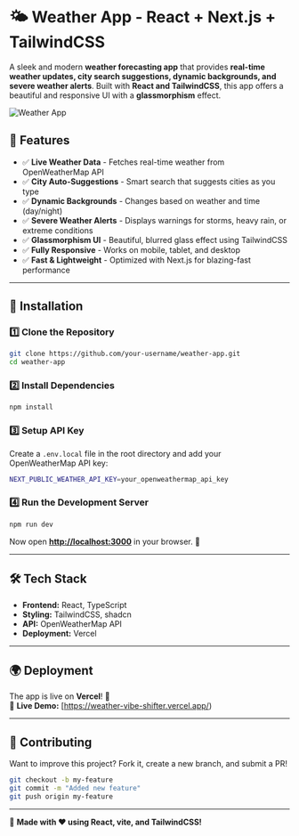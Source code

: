 
# 🌤️ Weather App - React + Next.js + TailwindCSS

A sleek and modern **weather forecasting app** that provides **real-time weather updates, city search suggestions, dynamic backgrounds, and severe weather alerts**. Built with **React and TailwindCSS**, this app offers a beautiful and responsive UI with a **glassmorphism** effect.

![Weather App](/weather-app-banner.png)  

## 🚀 Features
- ✅ **Live Weather Data** - Fetches real-time weather from OpenWeatherMap API
- ✅ **City Auto-Suggestions** - Smart search that suggests cities as you type  
- ✅ **Dynamic Backgrounds** - Changes based on weather and time (day/night)  
- ✅ **Severe Weather Alerts** - Displays warnings for storms, heavy rain, or extreme conditions  
- ✅ **Glassmorphism UI** - Beautiful, blurred glass effect using TailwindCSS  
- ✅ **Fully Responsive** - Works on mobile, tablet, and desktop  
- ✅ **Fast & Lightweight** - Optimized with Next.js for blazing-fast performance  

---

## 🔧 Installation

### **1️⃣ Clone the Repository**
```sh
git clone https://github.com/your-username/weather-app.git
cd weather-app
```

### **2️⃣ Install Dependencies**
```sh
npm install
```

### **3️⃣ Setup API Key**
Create a `.env.local` file in the root directory and add your OpenWeatherMap API key:
```sh
NEXT_PUBLIC_WEATHER_API_KEY=your_openweathermap_api_key
```

### **4️⃣ Run the Development Server**
```sh
npm run dev
```
Now open **[http://localhost:3000](http://localhost:3000)** in your browser. 🎉  

---

## 🛠️ Tech Stack
- **Frontend:** React, TypeScript  
- **Styling:** TailwindCSS, shadcn 
- **API:** OpenWeatherMap API  
- **Deployment:** Vercel  

---


## 🌍 Deployment
The app is live on **Vercel**! 🚀  
🔗 **Live Demo:** [https://weather-vibe-shifter.vercel.app/)

---

## 🌟 Contributing
Want to improve this project? Fork it, create a new branch, and submit a PR!  

```sh
git checkout -b my-feature
git commit -m "Added new feature"
git push origin my-feature
```

---

🚀 **Made with ❤️ using React, vite, and TailwindCSS!**  
```
